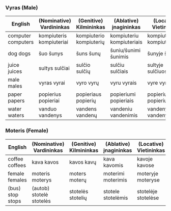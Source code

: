 ### Vyras (Male)

English|(Nominative)  Vardininkas|(Genitive)  Kilmininkas|(Ablative)  įnagininkas|(Locative)  Vietininkas
---|---|---|---|---
computer  computers|kompiuteris  kompiuteriai|kompiuterio  kompiuterių|kompiuteriu  kompiuteriais|kompiuteryje  kompiuteriuose
dog dogs|šuo  šunys|šuns  šunų|šuniu/šunimi  šunimis|šunyje  šunyse
juice  juices|sultys  sulčiai|sulčio  sulčių|sulčiu  sulčiais|sultyje  sulčiuose
male  males|vyras  vyrai|vyro  vyrų|vyru  vyrais|vyre  vyruose
paper  papers|popierius  popieriai|popieriaus  popierių|popieriumi  popieriais|popieriuje  popieriuose
water  waters|vanduo  vandenys|vandens  vandenų|vandeniu  vandenimis|vandenyje  vandenyse

### Moteris (Female)
English|(Nominative)  Vardininkas|(Genitive)  Kilmininkas|(Ablative)  įnagininkas|(Locative)  Vietininkas
---|---|---|---|---
coffee  coffees|kava kavos|kavos  kavų|kava  kavomis|kavoje  kavose
female  females|moteris  moterys|moters  moterų|moterimi  moterimis|moteryje moteryse
(bus) stop  stops|(autob) stotelė  stotelės|stotelės  stotelių|stotele stotelėmis|stotelėje  stotelėse